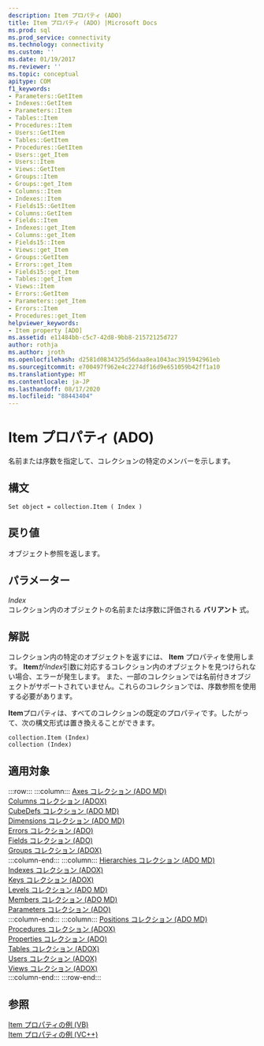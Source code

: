 ```yaml
---
description: Item プロパティ (ADO)
title: Item プロパティ (ADO) |Microsoft Docs
ms.prod: sql
ms.prod_service: connectivity
ms.technology: connectivity
ms.custom: ''
ms.date: 01/19/2017
ms.reviewer: ''
ms.topic: conceptual
apitype: COM
f1_keywords:
- Parameters::GetItem
- Indexes::GetItem
- Parameters::Item
- Tables::Item
- Procedures::Item
- Users::GetItem
- Tables::GetItem
- Procedures::GetItem
- Users::get_Item
- Users::Item
- Views::GetItem
- Groups::Item
- Groups::get_Item
- Columns::Item
- Indexes::Item
- Fields15::GetItem
- Columns::GetItem
- Fields::Item
- Indexes::get_Item
- Columns::get_Item
- Fields15::Item
- Views::get_Item
- Groups::GetItem
- Errors::get_Item
- Fields15::get_Item
- Tables::get_Item
- Views::Item
- Errors::GetItem
- Parameters::get_Item
- Errors::Item
- Procedures::get_Item
helpviewer_keywords:
- Item property [ADO]
ms.assetid: e11484bb-c5c7-42d8-9bb8-21572125d727
author: rothja
ms.author: jroth
ms.openlocfilehash: d2581d0834325d56daa8ea1043ac3915942961eb
ms.sourcegitcommit: e700497f962e4c2274df16d9e651059b42ff1a10
ms.translationtype: MT
ms.contentlocale: ja-JP
ms.lasthandoff: 08/17/2020
ms.locfileid: "88443404"
---
```

# <a name="item-property-ado"></a>Item プロパティ (ADO)
名前または序数を指定して、コレクションの特定のメンバーを示します。  
  
## <a name="syntax"></a>構文  
  
```  
Set object = collection.Item ( Index )  
```  
  
## <a name="return-value"></a>戻り値  
 オブジェクト参照を返します。  
  
## <a name="parameters"></a>パラメーター  
 *Index*  
 コレクション内のオブジェクトの名前または序数に評価される **バリアント** 式。  
  
## <a name="remarks"></a>解説  
 コレクション内の特定のオブジェクトを返すには、 **Item** プロパティを使用します。 **Item**が*Index*引数に対応するコレクション内のオブジェクトを見つけられない場合、エラーが発生します。 また、一部のコレクションでは名前付きオブジェクトがサポートされていません。これらのコレクションでは、序数参照を使用する必要があります。  
  
 **Item**プロパティは、すべてのコレクションの既定のプロパティです。したがって、次の構文形式は置き換えることができます。  
  
```  
collection.Item (Index)  
collection (Index)  
```  
  
## <a name="applies-to"></a>適用対象  

:::row:::
    :::column:::
        [Axes コレクション (ADO MD)](../../../ado/reference/ado-md-api/axes-collection-ado-md.md)  
        [Columns コレクション (ADOX)](../../../ado/reference/adox-api/columns-collection-adox.md)  
        [CubeDefs コレクション (ADO MD)](../../../ado/reference/ado-md-api/cubedefs-collection-ado-md.md)  
        [Dimensions コレクション (ADO MD)](../../../ado/reference/ado-md-api/dimensions-collection-ado-md.md)  
        [Errors コレクション (ADO)](../../../ado/reference/ado-api/errors-collection-ado.md)  
        [Fields コレクション (ADO)](../../../ado/reference/ado-api/fields-collection-ado.md)  
        [Groups コレクション (ADOX)](../../../ado/reference/adox-api/groups-collection-adox.md)  
    :::column-end:::
    :::column:::
        [Hierarchies コレクション (ADO MD)](../../../ado/reference/ado-md-api/hierarchies-collection-ado-md.md)  
        [Indexes コレクション (ADOX)](../../../ado/reference/adox-api/indexes-collection-adox.md)  
        [Keys コレクション (ADOX)](../../../ado/reference/adox-api/keys-collection-adox.md)  
        [Levels コレクション (ADO MD)](../../../ado/reference/ado-md-api/levels-collection-ado-md.md)  
        [Members コレクション (ADO MD)](../../../ado/reference/ado-md-api/members-collection-ado-md.md)  
        [Parameters コレクション (ADO)](../../../ado/reference/ado-api/parameters-collection-ado.md)  
    :::column-end:::
    :::column:::
        [Positions コレクション (ADO MD)](../../../ado/reference/ado-md-api/positions-collection-ado-md.md)  
        [Procedures コレクション (ADOX)](../../../ado/reference/adox-api/procedures-collection-adox.md)  
        [Properties コレクション (ADO)](../../../ado/reference/ado-api/properties-collection-ado.md)  
        [Tables コレクション (ADOX)](../../../ado/reference/adox-api/tables-collection-adox.md)  
        [Users コレクション (ADOX)](../../../ado/reference/adox-api/users-collection-adox.md)  
        [Views コレクション (ADOX)](../../../ado/reference/adox-api/views-collection-adox.md)  
    :::column-end:::
:::row-end:::

## <a name="see-also"></a>参照  
 [Item プロパティの例 (VB)](../../../ado/reference/ado-api/item-property-example-vb.md)   
 [Item プロパティの例 (VC++)](../../../ado/reference/ado-api/item-property-example-vc.md)   
